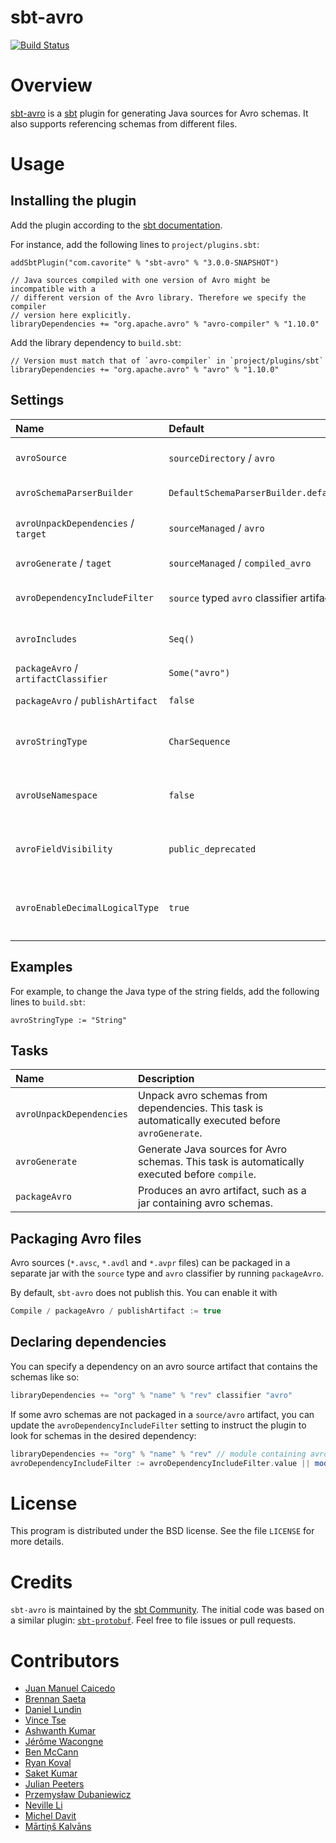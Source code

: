 sbt-avro
========

[![Build Status](https://travis-ci.org/sbt/sbt-avro.svg?branch=master)](https://travis-ci.org/sbt/sbt-avro)

# Overview

[sbt-avro](http://avro.apache.org) is a [sbt](http://www.scala-sbt.org) plugin for generating Java sources for Avro schemas. It also supports referencing schemas from different files.

# Usage

## Installing the plugin

Add the plugin according to the [sbt documentation](https://www.scala-sbt.org/1.x/docs/Using-Plugins.html).

For instance, add the following lines to `project/plugins.sbt`:

```
addSbtPlugin("com.cavorite" % "sbt-avro" % "3.0.0-SNAPSHOT")

// Java sources compiled with one version of Avro might be incompatible with a
// different version of the Avro library. Therefore we specify the compiler
// version here explicitly.
libraryDependencies += "org.apache.avro" % "avro-compiler" % "1.10.0"
```

Add the library dependency to `build.sbt`:

```
// Version must match that of `avro-compiler` in `project/plugins/sbt`
libraryDependencies += "org.apache.avro" % "avro" % "1.10.0"
```

## Settings

| Name                                 | Default                                    | Description |
|:-------------------------------------|:-------------------------------------------|:------------|
| `avroSource`                         | `sourceDirectory` / `avro`                 | Source directory with `*.avsc`, `*.avdl` and `*.avpr` files. |
| `avroSchemaParserBuilder`            | `DefaultSchemaParserBuilder.default()`     | `.avsc` schema parser builder |
| `avroUnpackDependencies` / `target`  | `sourceManaged` / `avro`                   | Source directory for schemas packaged in the dependencies |
| `avroGenerate` / `taget`             | `sourceManaged` / `compiled_avro`          | Source directory for generated `.java` files. |
| `avroDependencyIncludeFilter`        | `source` typed `avro` classifier artifacts | Dependencies containing avro schema to be unpacked for generation |
| `avroIncludes`                       | `Seq()`                                    | Paths with extra `*.avsc` files to be included in compilation. |
| `packageAvro` / `artifactClassifier` | `Some("avro")`                             | Classifier for avro artifact |
| `packageAvro` / `publishArtifact`    | `false`                                    | Enable / Disable avro artifact publishing |
| `avroStringType`                     | `CharSequence`                             | Type for representing strings. Possible values: `CharSequence`, `String`, `Utf8`. |
| `avroUseNamespace`                   | `false`                                    | Validate that directory layout reflects namespaces, i.e. `com/myorg/MyRecord.avsc`. |
| `avroFieldVisibility`                | `public_deprecated`                        | Field Visibility for the properties. Possible values: `private`, `public`, `public_deprecated`. |
| `avroEnableDecimalLogicalType`       | `true`                                     | Set to true to use `java.math.BigDecimal` instead of `java.nio.ByteBuffer` for logical type `decimal`. |

## Examples

For example, to change the Java type of the string fields, add the following lines to `build.sbt`:

```
avroStringType := "String"
```

## Tasks

| Name                     | Description |
|:-------------------------|:------------|
| `avroUnpackDependencies` | Unpack avro schemas from dependencies. This task is automatically executed before `avroGenerate`.
| `avroGenerate`           | Generate Java sources for Avro schemas. This task is automatically executed before `compile`.
| `packageAvro`            | Produces an avro artifact, such as a jar containing avro schemas.

## Packaging Avro files

Avro sources (`*.avsc`, `*.avdl` and `*.avpr` files) can be packaged in a separate jar with the `source` type and
`avro` classifier by running `packageAvro`.

By default, `sbt-avro` does not publish this. You can enable it with
```sbt
Compile / packageAvro / publishArtifact := true
```

## Declaring dependencies

You can specify a dependency on an avro source artifact that contains the schemas like so:

```sbt
libraryDependencies += "org" % "name" % "rev" classifier "avro"
```

If some avro schemas are not packaged in a `source/avro` artifact, you can update the `avroDependencyIncludeFilter`
setting to instruct the plugin to look for schemas in the desired dependency:

```sbt
libraryDependencies += "org" % "name" % "rev" // module containing avro schemas
avroDependencyIncludeFilter := avroDependencyIncludeFilter.value || moduleFilter(organization = "org", name = "name")
```

# License
This program is distributed under the BSD license. See the file `LICENSE` for more details.

# Credits

`sbt-avro` is maintained by the [sbt Community](http://www.scala-sbt.org/release/docs/Community-Plugins.html). The initial code was based on a similar plugin: [`sbt-protobuf`](https://github.com/gseitz/sbt-protobuf). Feel free to file issues or pull requests.

# Contributors

- [Juan Manuel Caicedo](https://cavorite.com)
- [Brennan Saeta](https://github.com/saeta)
- [Daniel Lundin](https://github.com/dln)
- [Vince Tse](https://github.com/vtonehundred)
- [Ashwanth Kumar](https://github.com/ashwanthkumar)
- [Jérôme Wacongne](https://github.com/ch4mpy)
- [Ben McCann](http://www.benmccann.com)
- [Ryan Koval](https://github.com/rkoval)
- [Saket Kumar](https://github.com/skate056)
- [Julian Peeters](https://github.com/julianpeeters)
- [Przemysław Dubaniewicz](https://github.com/przemekd)
- [Neville Li](https://github.com/nevillelyh)
- [Michel Davit](https://github.com/RustedBones)
- [Mārtiņš Kalvāns](https://github.com/sisidra)
